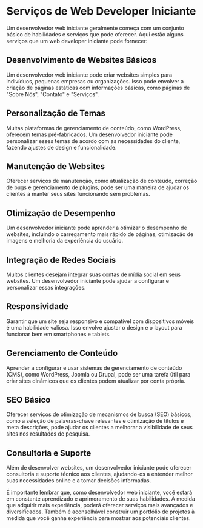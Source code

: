 # Serviços de Web Developer Iniciante

Um desenvolvedor web iniciante geralmente começa com um conjunto básico de habilidades e serviços que pode oferecer. Aqui estão alguns serviços que um web developer iniciante pode fornecer:

## Desenvolvimento de Websites Básicos

Um desenvolvedor web iniciante pode criar websites simples para indivíduos, pequenas empresas ou organizações. Isso pode envolver a criação de páginas estáticas com informações básicas, como páginas de "Sobre Nós", "Contato" e "Serviços".

## Personalização de Temas

Muitas plataformas de gerenciamento de conteúdo, como WordPress, oferecem temas pré-fabricados. Um desenvolvedor iniciante pode personalizar esses temas de acordo com as necessidades do cliente, fazendo ajustes de design e funcionalidade.

## Manutenção de Websites

Oferecer serviços de manutenção, como atualização de conteúdo, correção de bugs e gerenciamento de plugins, pode ser uma maneira de ajudar os clientes a manter seus sites funcionando sem problemas.

## Otimização de Desempenho

Um desenvolvedor iniciante pode aprender a otimizar o desempenho de websites, incluindo o carregamento mais rápido de páginas, otimização de imagens e melhoria da experiência do usuário.

## Integração de Redes Sociais

Muitos clientes desejam integrar suas contas de mídia social em seus websites. Um desenvolvedor iniciante pode ajudar a configurar e personalizar essas integrações.

## Responsividade

Garantir que um site seja responsivo e compatível com dispositivos móveis é uma habilidade valiosa. Isso envolve ajustar o design e o layout para funcionar bem em smartphones e tablets.

## Gerenciamento de Conteúdo

Aprender a configurar e usar sistemas de gerenciamento de conteúdo (CMS), como WordPress, Joomla ou Drupal, pode ser uma tarefa útil para criar sites dinâmicos que os clientes podem atualizar por conta própria.

## SEO Básico

Oferecer serviços de otimização de mecanismos de busca (SEO) básicos, como a seleção de palavras-chave relevantes e otimização de títulos e meta descrições, pode ajudar os clientes a melhorar a visibilidade de seus sites nos resultados de pesquisa.

## Consultoria e Suporte

Além de desenvolver websites, um desenvolvedor iniciante pode oferecer consultoria e suporte técnico aos clientes, ajudando-os a entender melhor suas necessidades online e a tomar decisões informadas.

É importante lembrar que, como desenvolvedor web iniciante, você estará em constante aprendizado e aprimoramento de suas habilidades. À medida que adquirir mais experiência, poderá oferecer serviços mais avançados e diversificados. Também é aconselhável construir um portfólio de projetos à medida que você ganha experiência para mostrar aos potenciais clientes.
